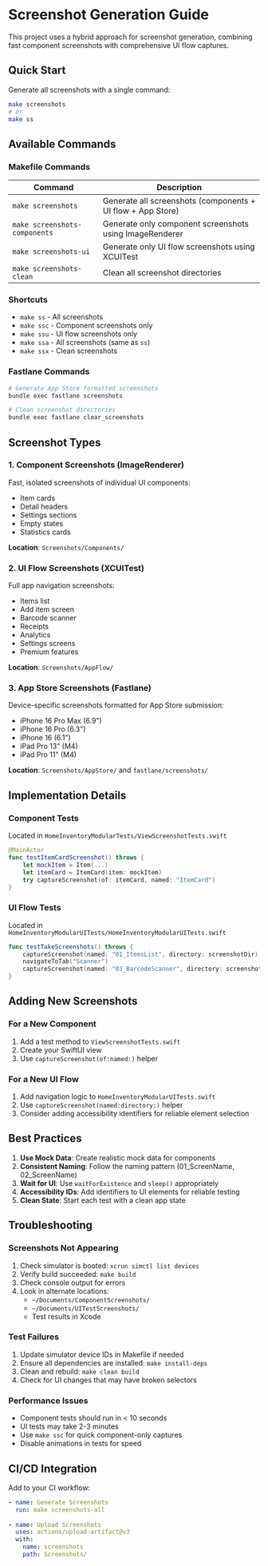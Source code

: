 # Screenshot Generation Guide

This project uses a hybrid approach for screenshot generation, combining fast component screenshots with comprehensive UI flow captures.

## Quick Start

Generate all screenshots with a single command:

```bash
make screenshots
# or
make ss
```

## Available Commands

### Makefile Commands

| Command | Description |
|---------|-------------|
| `make screenshots` | Generate all screenshots (components + UI flow + App Store) |
| `make screenshots-components` | Generate only component screenshots using ImageRenderer |
| `make screenshots-ui` | Generate only UI flow screenshots using XCUITest |
| `make screenshots-clean` | Clean all screenshot directories |

### Shortcuts

- `make ss` - All screenshots
- `make ssc` - Component screenshots only
- `make ssu` - UI flow screenshots only
- `make ssa` - All screenshots (same as `ss`)
- `make ssx` - Clean screenshots

### Fastlane Commands

```bash
# Generate App Store formatted screenshots
bundle exec fastlane screenshots

# Clean screenshot directories
bundle exec fastlane clear_screenshots
```

## Screenshot Types

### 1. Component Screenshots (ImageRenderer)

Fast, isolated screenshots of individual UI components:
- Item cards
- Detail headers
- Settings sections
- Empty states
- Statistics cards

**Location**: `Screenshots/Components/`

### 2. UI Flow Screenshots (XCUITest)

Full app navigation screenshots:
- Items list
- Add item screen
- Barcode scanner
- Receipts
- Analytics
- Settings screens
- Premium features

**Location**: `Screenshots/AppFlow/`

### 3. App Store Screenshots (Fastlane)

Device-specific screenshots formatted for App Store submission:
- iPhone 16 Pro Max (6.9")
- iPhone 16 Pro (6.3")
- iPhone 16 (6.1")
- iPad Pro 13" (M4)
- iPad Pro 11" (M4)

**Location**: `Screenshots/AppStore/` and `fastlane/screenshots/`

## Implementation Details

### Component Tests

Located in `HomeInventoryModularTests/ViewScreenshotTests.swift`

```swift
@MainActor
func testItemCardScreenshot() throws {
    let mockItem = Item(...)
    let itemCard = ItemCard(item: mockItem)
    try captureScreenshot(of: itemCard, named: "ItemCard")
}
```

### UI Flow Tests

Located in `HomeInventoryModularUITests/HomeInventoryModularUITests.swift`

```swift
func testTakeScreenshots() throws {
    captureScreenshot(named: "01_ItemsList", directory: screenshotDir)
    navigateToTab("Scanner")
    captureScreenshot(named: "03_BarcodeScanner", directory: screenshotDir)
}
```

## Adding New Screenshots

### For a New Component

1. Add a test method to `ViewScreenshotTests.swift`
2. Create your SwiftUI view
3. Use `captureScreenshot(of:named:)` helper

### For a New UI Flow

1. Add navigation logic to `HomeInventoryModularUITests.swift`
2. Use `captureScreenshot(named:directory:)` helper
3. Consider adding accessibility identifiers for reliable element selection

## Best Practices

1. **Use Mock Data**: Create realistic mock data for components
2. **Consistent Naming**: Follow the naming pattern (01_ScreenName, 02_ScreenName)
3. **Wait for UI**: Use `waitForExistence` and `sleep()` appropriately
4. **Accessibility IDs**: Add identifiers to UI elements for reliable testing
5. **Clean State**: Start each test with a clean app state

## Troubleshooting

### Screenshots Not Appearing

1. Check simulator is booted: `xcrun simctl list devices`
2. Verify build succeeded: `make build`
3. Check console output for errors
4. Look in alternate locations:
   - `~/Documents/ComponentScreenshots/`
   - `~/Documents/UITestScreenshots/`
   - Test results in Xcode

### Test Failures

1. Update simulator device IDs in Makefile if needed
2. Ensure all dependencies are installed: `make install-deps`
3. Clean and rebuild: `make clean build`
4. Check for UI changes that may have broken selectors

### Performance Issues

- Component tests should run in < 10 seconds
- UI tests may take 2-3 minutes
- Use `make ssc` for quick component-only captures
- Disable animations in tests for speed

## CI/CD Integration

Add to your CI workflow:

```yaml
- name: Generate Screenshots
  run: make screenshots-all
  
- name: Upload Screenshots
  uses: actions/upload-artifact@v3
  with:
    name: screenshots
    path: Screenshots/
```